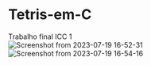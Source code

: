 # Tetris-em-C<br />
Trabalho final ICC 1<br />
![Screenshot from 2023-07-19 16-52-31](https://github.com/rafael-borecki/Tetris-em-C/assets/135154827/d86ebca4-2039-467f-a902-8e63dc35f2ec)
![Screenshot from 2023-07-19 16-54-16](https://github.com/rafael-borecki/Tetris-em-C/assets/135154827/e93fee99-dd50-464f-96ce-b508e9d7e33d)
